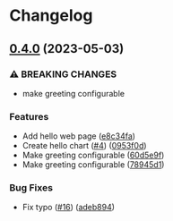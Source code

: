 # Changelog

## [0.4.0](https://github.com/Wielewout/helm-charts/compare/hello-0.3.1...hello-v0.4.0) (2023-05-03)


### ⚠ BREAKING CHANGES

* make greeting configurable

### Features

* Add hello web page ([e8c34fa](https://github.com/Wielewout/helm-charts/commit/e8c34fafbc81479f02c231e1b62c449387f440fa))
* Create hello chart ([#4](https://github.com/Wielewout/helm-charts/issues/4)) ([0953f0d](https://github.com/Wielewout/helm-charts/commit/0953f0d300441161ecdf20cfade2bb68414fe8ae))
* Make greeting configurable ([60d5e9f](https://github.com/Wielewout/helm-charts/commit/60d5e9f32806664d317750244e3848e66406a901))
* Make greeting configurable ([78945d1](https://github.com/Wielewout/helm-charts/commit/78945d1dcbb3cc4e13f73206c7d3cd733b03b8a5))


### Bug Fixes

* Fix typo ([#16](https://github.com/Wielewout/helm-charts/issues/16)) ([adeb894](https://github.com/Wielewout/helm-charts/commit/adeb8946b249b843051a7d2853af9e9f511d245c))
